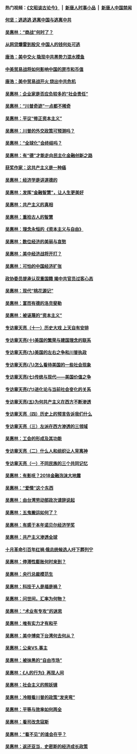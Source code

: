 #### 热门视频：[《文昭谈古论今》](https://github.com/gfw-breaker/wenzhao/blob/master/README.md?t=10191835) &nbsp;|&nbsp; [新唐人时事小品](https://github.com/gfw-breaker/ntdtv-comedy/blob/master/README.md?t=10191835) &nbsp;|&nbsp; [新唐人中国禁闻](https://github.com/gfw-breaker/ntdtv-news/blob/master/README.md?t=10191835)

#### [何坚：逃逃逃 逃离中国与逃离中共](../pages/nsc423/n10592891.md?t=10191835) 

#### [吴惠林：“商战”何时了？](../pages/nsc423/n10573558.md?t=10191835) 

#### [从网贷爆雷到股灾 中国人的钱何处可逃](../pages/nsc423/n10572800.md?t=10191835) 

#### [唐浩：美中交火 隐现中共黑势力混水摸鱼](../pages/nsc423/n10544040.md?t=10191835) 

#### [中美贸易战将如何影响中国的房市和币值](../pages/nsc423/n10543697.md?t=10191835) 

#### [唐浩：美中贸易战开火 烧出中共危机](../pages/nsc423/n10540126.md?t=10191835) 

#### [吴惠林：企业家是否应负较多的“社会责任”](../pages/nsc423/n10535022.md?t=10191835) 

#### [吴惠林：“川普奇迹”一点都不稀奇](../pages/nsc423/n10512808.md?t=10191835) 

#### [吴惠林：平议“修正资本主义”](../pages/nsc423/n10495724.md?t=10191835) 

#### [吴惠林：川普的外交政策可预测吗？](../pages/nsc423/n10462387.md?t=10191835) 

#### [吴惠林：“全球化”会终结吗？](../pages/nsc423/n10452838.md?t=10191835) 

#### [吴惠林：有“德”才能走向民主化金融创新之路](../pages/nsc423/n10432292.md?t=10191835) 

#### [获奖作家：这共产主义是一种癌](../pages/nsc423/n10431541.md?t=10191835) 

#### [吴惠林：经济学是讲道德的](../pages/nsc423/n10398014.md?t=10191835) 

#### [吴惠林：发挥“金融智慧”，让人生更美好](../pages/nsc423/n10375019.md?t=10191835) 

#### [吴惠林：共产主义的真相](../pages/nsc423/n10351394.md?t=10191835) 

#### [吴惠林：重拾古人的智慧](../pages/nsc423/n10337691.md?t=10191835) 

#### [吴惠林：理念永恒的《资本主义与自由》](../pages/nsc423/n10316274.md?t=10191835) 

#### [吴惠林：数位经济的美丽与哀愁](../pages/nsc423/n10292946.md?t=10191835) 

#### [吴惠林：美中经济战将开打？](../pages/nsc423/n10258825.md?t=10191835) 

#### [吴惠林：可怕的中国经济扩张](../pages/nsc423/n10219147.md?t=10191835) 

#### [政协委员提承认双重国籍 揭中共官员过客心态](../pages/nsc423/n10208809.md?t=10191835) 

#### [吴惠林：现代“桃花源记”](../pages/nsc423/n10185234.md?t=10191835) 

#### [吴惠林：富而有德的洛克斐勒](../pages/nsc423/n10142264.md?t=10191835) 

#### [吴惠林：被诬蔑的“资本主义”](../pages/nsc423/n10124816.md?t=10191835) 

#### [专访章天亮（十一）历史大戏 上天自有安排](../pages/nsc423/n10094905.md?t=10191835) 

#### [专访章天亮(十)美国的繁荣与建国理念的联系](../pages/nsc423/n10094899.md?t=10191835) 

#### [专访章天亮(九)美国的左右之争和川普执政](../pages/nsc423/n10094889.md?t=10191835) 

#### [专访章天亮(八)怎么看待美国的一些社会现象](../pages/nsc423/n10094857.md?t=10191835) 

#### [专访章天亮(七)传统与现代——美国价值之争](../pages/nsc423/n10093140.md?t=10191835) 

#### [专访章天亮(六)进化论与当前社会变化的关系](../pages/nsc423/n10092036.md?t=10191835) 

#### [专访章天亮(五)为何共产主义在西方不断渗透](../pages/nsc423/n10083620.md?t=10191835) 

#### [专访章天亮（四）历史上的预言告诉我们什么](../pages/nsc423/n10083606.md?t=10191835) 

#### [专访章天亮（三）左派在西方渗透的三领域](../pages/nsc423/n10081115.md?t=10191835) 

#### [吴惠林：工会的形成及其功能](../pages/nsc423/n10080633.md?t=10191835) 

#### [专访章天亮（二）什么人和组织让人背离神](../pages/nsc423/n10076637.md?t=10191835) 

#### [专访章天亮（一）不同民族的三个共同记忆](../pages/nsc423/n10074188.md?t=10191835) 

#### [吴惠林：有影呒？2018金融泡沫大地震](../pages/nsc423/n10040534.md?t=10191835) 

#### [吴惠林：“爱情”这个东西](../pages/nsc423/n10019423.md?t=10191835) 

#### [吴惠林：由台湾劳动部政次请辞说起](../pages/nsc423/n9979679.md?t=10191835) 

#### [吴惠林：五鬼搬运如何了？](../pages/nsc423/n9925338.md?t=10191835) 

#### [吴惠林：有感于本年诺贝尔经济学奖](../pages/nsc423/n9871883.md?t=10191835) 

#### [吴惠林：共产主义渗透全球](../pages/nsc423/n9812748.md?t=10191835) 

#### [十月革命引百年红祸 俄总统候选人吁下葬列宁](../pages/nsc423/n9810182.md?t=10191835) 

#### [吴惠林：停滞性膨胀何时来到？](../pages/nsc423/n9764136.md?t=10191835) 

#### [吴惠林：央行总裁模范生](../pages/nsc423/n9728134.md?t=10191835) 

#### [吴惠林：科技于人是福是祸？](../pages/nsc423/n9672982.md?t=10191835) 

#### [吴惠林：问世间，汇率为何物？](../pages/nsc423/n9621788.md?t=10191835) 

#### [吴惠林：“术业有专攻”的迷思](../pages/nsc423/n9580363.md?t=10191835) 

#### [吴惠林：唯有实力才有和平](../pages/nsc423/n9529599.md?t=10191835) 

#### [吴惠林：美中博奕下台湾何去何从？](../pages/nsc423/n9483598.md?t=10191835) 

#### [吴惠林：公亲VS.事主](../pages/nsc423/n9425637.md?t=10191835) 

#### [吴惠林：被抹黑的“自由市场”](../pages/nsc423/n9351545.md?t=10191835) 

#### [吴惠林：《人的行为》再现人间](../pages/nsc423/n9296339.md?t=10191835) 

#### [吴惠林：社会主义的照妖镜](../pages/nsc423/n9243460.md?t=10191835) 

#### [吴惠林：冷眼看川普的政策“发夹弯”](../pages/nsc423/n9120684.md?t=10191835) 

#### [吴惠林：平等与效率如何两全](../pages/nsc423/n9075430.md?t=10191835) 

#### [吴惠林：看司改念寇斯](../pages/nsc423/n9024915.md?t=10191835) 

#### [吴惠林：“看不见”的谁会在乎？](../pages/nsc423/n8977488.md?t=10191835) 

#### [吴惠林：返还亚当．史密斯的经济成长政策](../pages/nsc423/n8931896.md?t=10191835) 

